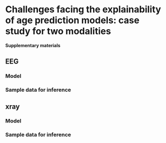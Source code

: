 # Challenges facing the explainability of age prediction models: case study for two modalities

**Supplementary materials**

## EEG

### Model

### Sample data for inference

## xray

### Model

### Sample data for inference

